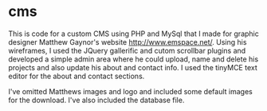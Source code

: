 # cms
This is code for a custom CMS using PHP and MySql that I made for graphic designer Matthew Gaynor's website http://www.emspace.net/. Using his wireframes, I used the JQuery gallerific and cutom scrollbar plugins and developed a simple admin area where he could upload, name and delete his projects and also update his about and contact info. I used the tinyMCE text editor for the about and contact sections. 

I've omitted Matthews images and logo and included some default images for the download. I've also included the database file. 
